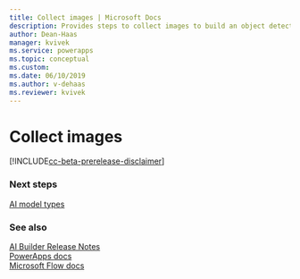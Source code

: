 ```yaml
---
title: Collect images | Microsoft Docs
description: Provides steps to collect images to build an object detection model AI Builder.
author: Dean-Haas
manager: kvivek
ms.service: powerapps
ms.topic: conceptual
ms.custom: 
ms.date: 06/10/2019
ms.author: v-dehaas
ms.reviewer: kvivek
---
```


# Collect images

[!INCLUDE[cc-beta-prerelease-disclaimer](./includes/cc-beta-prerelease-disclaimer.md)]




### Next steps
[AI model types](ai-model-types.md) 

### See also
[AI Builder Release Notes](/power-platform-release-notes/october19/ai-builder)<br/>
[PowerApps docs](https://docs.microsoft.com/powerapps/)<br/>
[Microsoft Flow docs](https://docs.microsoft.com/flow/getting-started)
